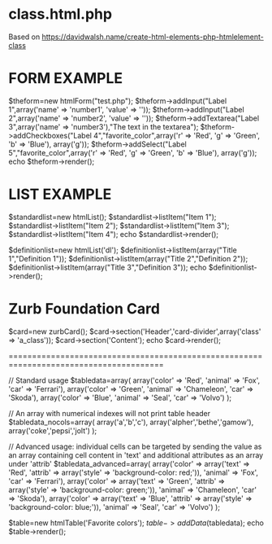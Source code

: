 class.html.php	
=======================================================================================
Based on https://davidwalsh.name/create-html-elements-php-htmlelement-class


FORM EXAMPLE
=======================================================================================

$theform=new htmlForm("test.php");
$theform->addInput("Label 1",array('name' => 'number1', 'value' => ''));
$theform->addInput("Label 2",array('name' => 'number2', 'value' => ''));
$theform->addTextarea("Label 3",array('name' => 'number3'),"The text in the textarea");
$theform->addCheckboxes("Label 4","favorite_color",array('r' => 'Red', 'g' => 'Green', 'b' => 'Blue'), array('g'));
$theform->addSelect("Label 5","favorite_color",array('r' => 'Red', 'g' => 'Green', 'b' => 'Blue'), array('g'));
echo $theform->render();

LIST EXAMPLE
=======================================================================================

$standardlist=new htmlList();
$standardlist->listItem("Item 1");
$standardlist->listItem("Item 2");
$standardlist->listItem("Item 3");
$standardlist->listItem("Item 4");
echo $standardlist->render();

$definitionlist=new htmlList('dl');
$definitionlist->listItem(array("Title 1","Definition 1"));
$definitionlist->listItem(array("Title 2","Definition 2"));
$definitionlist->listItem(array("Title 3","Definition 3"));
echo $definitionlist->render();

Zurb Foundation Card
=======================================================================================

$card=new zurbCard();
$card->section('Header','card-divider',array('class' => 'a_class'));
$card->section('Content');
echo $card->render();

=======================================================================================

// Standard usage
$tabledata=array(
	array('color' => 'Red', 'animal' => 'Fox', 'car' => 'Ferrari'), 
	array('color' => 'Green', 'animal' => 'Chameleon', 'car' => 'Skoda'), 
	array('color' => 'Blue', 'animal' => 'Seal', 'car' => 'Volvo') 
);

// An array with numerical indexes will not print table header
$tabledata_nocols=array(
	array('a','b','c'), 
	array('alpher','bethe','gamow'), 
	array('coke','pepsi','jolt') 
);

// Advanced usage: individual cells can be targeted by sending the value as an array containing cell content in 'text' and additional attributes as an array under 'attrib'
$tabledata_advanced=array(
	array('color' => array('text' => 'Red', 'attrib' => array('style' => 'background-color: red;')), 'animal' => 'Fox', 'car' => 'Ferrari'), 
	array('color' => array('text' => 'Green', 'attrib' => array('style' => 'background-color: green;')), 'animal' => 'Chameleon', 'car' => 'Skoda'), 
	array('color' => array('text' => 'Blue', 'attrib' => array('style' => 'background-color: blue;')), 'animal' => 'Seal', 'car' => 'Volvo') 
);

$table=new htmlTable('Favorite colors');
$table->addData($tabledata);
echo $table->render();